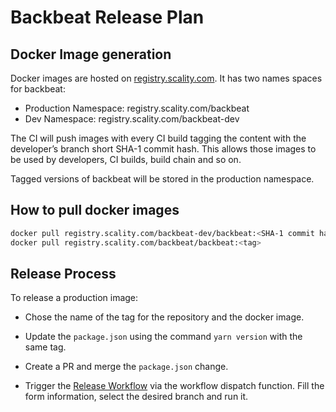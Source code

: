 # Backbeat Release Plan

## Docker Image generation

Docker images are hosted on [registry.scality.com](registry.scality.com).
It has two names spaces for backbeat:

* Production Namespace: registry.scality.com/backbeat
* Dev Namespace: registry.scality.com/backbeat-dev

The CI will push images with every CI build tagging the
content with the developer’s branch short SHA-1 commit hash.
This allows those images to be used by developers, CI builds,
build chain and so on.

Tagged versions of backbeat will be stored in the production namespace.

## How to pull docker images

```sh
docker pull registry.scality.com/backbeat-dev/backbeat:<SHA-1 commit hash>
docker pull registry.scality.com/backbeat/backbeat:<tag>
```

## Release Process

To release a production image:

* Chose the name of the tag for the repository and the docker image.

* Update the `package.json` using the command `yarn version` with the same tag.

* Create a PR and merge the `package.json` change.

* Trigger the [Release Workflow] via the workflow dispatch function.
  Fill the form information, select the desired branch and run it.

[Release Workflow]:
https://github.com/scality/backbeat/actions/workflows/release.yaml
